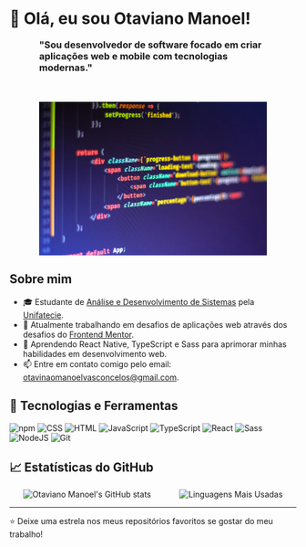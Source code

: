 

# 👋 Olá, eu sou Otaviano Manoel!
<div style="display: flex; align-items: center; gap: 50px; width: 100%; justify-content: center; flex-wrap: wrap;">
  <h3 style="text-align: left; width: 400px; margin: 0;">
    "Sou desenvolvedor de software focado em criar aplicações web e mobile com tecnologias modernas."
  </h3>
  <img src="./Assets/ferenc-almasi-c8h0n7fSTqs-unsplash.jpg" alt="JSX Coding" width="400" height="250" style="max-width: 100%; height: auto;">
</div>



## Sobre mim
- 🎓 Estudante de [Análise e Desenvolvimento de Sistemas](https://www.unifatecie.edu.br/) pela [Unifatecie](https://www.unifatecie.edu.br/).
- 🔭 Atualmente trabalhando em desafios de aplicações web através dos desafios do [Frontend Mentor](https://www.frontendmentor.io/).
- 🌱 Aprendendo React Native, TypeScript e Sass para aprimorar minhas habilidades em desenvolvimento web.
- 📫 Entre em contato comigo pelo email: [otavinaomanoelvasconcelos@gmail.com](mailto:otavinaomanoelvasconcelos@gmail.com).

## 🔧 Tecnologias e Ferramentas
![npm](https://img.shields.io/badge/npm-CB3837?logo=npm&logoColor=fff)
![CSS](https://img.shields.io/badge/CSS-1572B6?logo=css3&logoColor=fff)
![HTML](https://img.shields.io/badge/HTML-%23E34F26.svg?logo=html5&logoColor=white)
![JavaScript](https://img.shields.io/badge/JavaScript-F7DF1E?logo=javascript&logoColor=000)
![TypeScript](https://img.shields.io/badge/TypeScript-3178C6?logo=typescript&logoColor=fff)
![React](https://img.shields.io/badge/React-%2320232a.svg?logo=react&logoColor=%2361DAFB)
![Sass](https://img.shields.io/badge/Sass-bf4180?logo=sass&logoColor=fff)
![NodeJS](https://img.shields.io/badge/Node.js-6DA55F?logo=node.js&logoColor=white)
![Git](https://img.shields.io/badge/Git-F05032?logo=git&logoColor=fff)

## 📈 Estatísticas do GitHub
<div style="display: flex; align-items: center; gap: 50px; width: 100%; justify-content: center; flex-wrap: wrap;">
  <img src="https://github-readme-stats.vercel.app/api?username=otaviano-manoel&show_icons=true&theme=radical" alt="Otaviano Manoel's GitHub stats" style="max-width: 100%; height: auto;">
  <img src="https://github-readme-stats.vercel.app/api/top-langs/?username=otaviano-manoel&layout=compact&theme=radical" alt="Linguagens Mais Usadas" style="max-width: 100%; height: auto;">
</div>

---

⭐️ Deixe uma estrela nos meus repositórios favoritos se gostar do meu trabalho!
